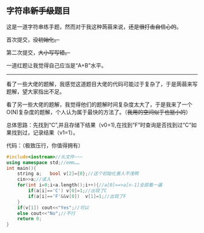 ## 字符串~~新手级~~题目

这是一道字符串练手题，然而对于我这种蒟蒻来说，~~还是很打击自信心的~~。

首次提交，~~没初始化。~~

第二次提交，~~大小写写错。~~

一道红题让我觉得自己应当是“A+B”水平。


------------
看了一些大佬的题解，我感觉这道题目大佬的代码可能过于复杂了，于是蒟蒻来写题解，望大家指出不足。

看了另一些大佬的题解，我觉得他们的题解时间复杂度太大了，于是我来了一个O(N)复杂度的题解，个人认为属于最快的方法了。（~~我用的空间似乎也挺小的~~）

总体思路：先找到“C”,并且存储下结果（v0=1),在找到“F”时查询是否找到过“C”如果找到过，记录结果（v1=1）。

代码：（极致压行，你值得拥有）

```cpp
#include<iostream>//头文件~~~ 
using namespace std;//emm……
int main(){
	string a;	bool v[2]={0};//这个初始化害人不浅啊 
	cin>>a;//读入 
	for(int i=0;i<a.length();i++){//a[0]==>a[n-1]全部看一遍 
		if(a[i]=='C') v[0]=1;//出现了C 
		if(a[i]=='F'&&v[0])  v[1]=1;//出现了F 
	}
	if(v[1]) cout<<"Yes";//可以 
	else cout<<"No";//不行 
	return 0;
}
```
